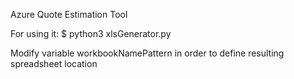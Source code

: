 Azure Quote Estimation Tool

For using it:
$ python3 xlsGenerator.py

Modify variable workbookNamePattern in order to define resulting spreadsheet location